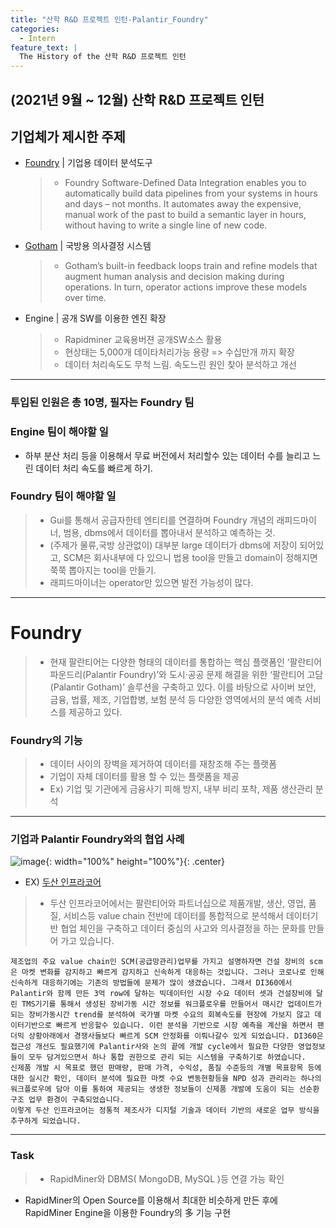 ```yaml
---
title: "산학 R&D 프로젝트 인턴-Palantir_Foundry"
categories:
  - Intern
feature_text: |
  The History of the 산학 R&D 프로젝트 인턴
---
```


## (2021년 9월 ~ 12월) 산학 R&D 프로젝트 인턴

## 기업체가 제시한 주제

- [Foundry](https://www.palantir.com/platforms/foundry/) | 기업용 데이터 분석도구

  > - Foundry Software-Defined Data Integration enables you to automatically build data pipelines from your systems in hours and days – not months.
  >   It automates away the expensive, manual work of the past to build a semantic layer in hours, without having to write a single line of new code.

- [Gotham](https://www.palantir.com/platforms/gotham/) | 국방용 의사결정 시스템

  > - Gotham’s built-in feedback loops train and refine models that augment human analysis and decision making during operations.
  >   In turn, operator actions improve these models over time.

- Engine | 공개 SW를 이용한 엔진 확장
  > - Rapidminer 교육용버젼 공개SW소스 활용
  > - 현상태는 5,000개 데이타처리가능 용량 => 수십만개 까지 확장
  > - 데이터 처리속도도 무척 느림. 속도느린 원인 찾아 분석하고 개선

---

### 투입된 인원은 총 10명, 필자는 Foundry 팀

### Engine 팀이 해야할 일

- 하부 분산 처리 등을 이용해서 무료 버전에서 처리할수 있는 데이터 수를 늘리고 느린 데이터 처리 속도를 빠르게 하기.

### Foundry 팀이 해야할 일

> - Gui를 통해서 공급자한테 엔티티를 연결하며 Foundry 개념의 래피드마이너, 범용, dbms에서 데이터를 뽑아내서 분석하고 예측하는 것.
> - (주제가 물류,국방 상관없이) 대부분 large 데이터가 dbms에 저장이 되어있고, SCM은 회사내부에 다 있으니 법용 tool을 만들고 domain이 정해지면 쭉쭉 뽑아지는 tool을 만들기.
> - 래피드마이너는 operator만 있으면 발전 가능성이 많다.

---

# Foundry

> - 현재 팔란티어는 다양한 형태의 데이터를 통합하는 핵심 플랫폼인 ‘팔란티어 파운드리(Palantir Foundry)’와 도시·공공 문제 해결을 위한 ‘팔란티어 고담(Palantir Gotham)’ 솔루션을 구축하고 있다. 이를 바탕으로 사이버 보안, 금융, 법률, 제조, 기업합병, 보험 분석 등 다양한 영역에서의 분석 예측 서비스를 제공하고 있다.

### Foundry의 기능

> - 데이터 사이의 장벽을 제거하여 데이터를 재창조해 주는 플랫폼
> - 기업이 자체 데이터를 활용 할 수 있는 플랫폼을 제공
> - Ex) 기업 및 기관에게 금융사기 피해 방지, 내부 비리 포착, 제품 생산관리 분석

---

### 기업과 Palantir Foundry와의 협업 사례

![image](https://user-images.githubusercontent.com/26592315/135643248-b94b8ffc-e906-4424-a5ef-a6e032761781.png){: width="100%" height="100%"}{: .center}

- EX) [두산 인프라코어](https://www.youtube.com/watch?v=S7st0QER5So&t=213s)

> - 두산 인프라코어에서는 팔란티어와 파트너십으로 제품개발, 생산, 영업, 품질, 서비스등 value chain 전반에 데이터를 통합적으로 분석해서 데이터기반 협업 체인을 구축하고 데이터 중심의 사고와 의사결정을 하는 문화를 만들어 가고 있습니다.

    제조업의 주요 value chain인 SCM(공급망관리)업무를 가지고 설명하자면 건설 장비의 scm은 마켓 변화를 감지하고 빠르게 감지하고 신속하게 대응하는 것입니다. 그러나 코로나로 인해 신속하게 대응하기에는 기존의 방법들에 문제가 많이 생겼습니다. 그래서 DI360에서 Palantir와 함께 만든 3억 row에 달하는 빅데이터인 시장 수요 데이터 셋과 건설장비에 달린 TMS기기를 통해서 생성된 장비가동 시간 정보를 워크플로우를 만들어서 매시간 업데이트가 되는 장비가동시간 trend를 분석하여 국가별 마켓 수요의 회복속도를 현장에 가보지 않고 데이터기반으로 빠르게 반응할수 있습니다. 이런 분석을 기반으로 시장 예측을 계산을 하면서 팬더믹 상황아래에서 경쟁사들보다 빠르게 SCM 안정화를 이뤄나갈수 있게 되었습니다. DI360은 접근성 개선도 필요했기에 Palantir사와 논의 끝에 개발 cycle에서 필요한 다양한 영업정보들이 모두 담겨있으면서 하나 통합 권한으로 관리 되는 시스템을 구축하기로 하였습니다.
    신제품 개발 시 목표로 했던 판매량, 판매 가격, 수익성, 품질 수준등의 개별 목표항목 등에 대한 실시간 확인, 데이터 분석에 필요한 마켓 수요 변동현황등을 NPD 성과 관리라는 하나의 워크플로우에 담아 이를 통하여 제공되는 생생한 정보들이 신제품 개발에 도움이 되는 선순환 구조 업무 환경이 구축되었습니다.
    이렇게 두산 인프라코어는 정통적 제조사가 디지털 기술과 데이터 기반의 새로운 업무 방식을 추구하게 되었습니다.

---

### Task

> - RapidMiner와 DBMS( MongoDB, MySQL )등 연결 가능 확인

- RapidMiner의 Open Source를 이용해서 최대한 비슷하게 만든 후에 RapidMiner Engine을 이용한 Foundry의 多 기능 구현
